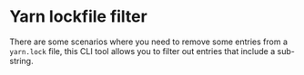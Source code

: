 # Yarn lockfile filter

There are some scenarios where you need to remove some entries from a `yarn.lock` file, this CLI tool allows you to filter out entries that include a sub-string.


